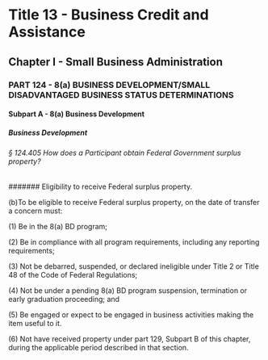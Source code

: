 
# Title 13 - Business Credit and Assistance
## Chapter I - Small Business Administration
### PART 124 - 8(a) BUSINESS DEVELOPMENT/SMALL DISADVANTAGED BUSINESS STATUS DETERMINATIONS
#### Subpart A - 8(a) Business Development
##### Business Development
###### § 124.405 How does a Participant obtain Federal Government surplus property?
####### Eligibility to receive Federal surplus property.

(b)To be eligible to receive Federal surplus property, on the date of transfer a concern must:

(1) Be in the 8(a) BD program;

(2) Be in compliance with all program requirements, including any reporting requirements;

(3) Not be debarred, suspended, or declared ineligible under Title 2 or Title 48 of the Code of Federal Regulations;

(4) Not be under a pending 8(a) BD program suspension, termination or early graduation proceeding; and

(5) Be engaged or expect to be engaged in business activities making the item useful to it.

(6) Not have received property under part 129, Subpart B of this chapter, during the applicable period described in that section.
